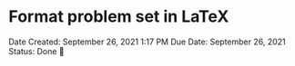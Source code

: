 # Format problem set in LaTeX

Date Created: September 26, 2021 1:17 PM
Due Date: September 26, 2021
Status: Done 🙌